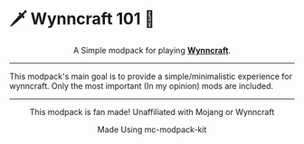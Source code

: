 <br>
<h1>🗡️ Wynncraft 101 🏹</h1>

<center>A Simple modpack for playing <b><a href="https://wynncraft.com/">Wynncraft</a></b>.</center>

<hr>

<p>This modpack's main goal is to provide a simple/minimalistic experience for wynncraft. Only the most important (In my opinion) mods are included.</p>

<hr>

<center>This modpack is fan made! Unaffiliated with Mojang or Wynncraft<center>

Made Using mc-modpack-kit
